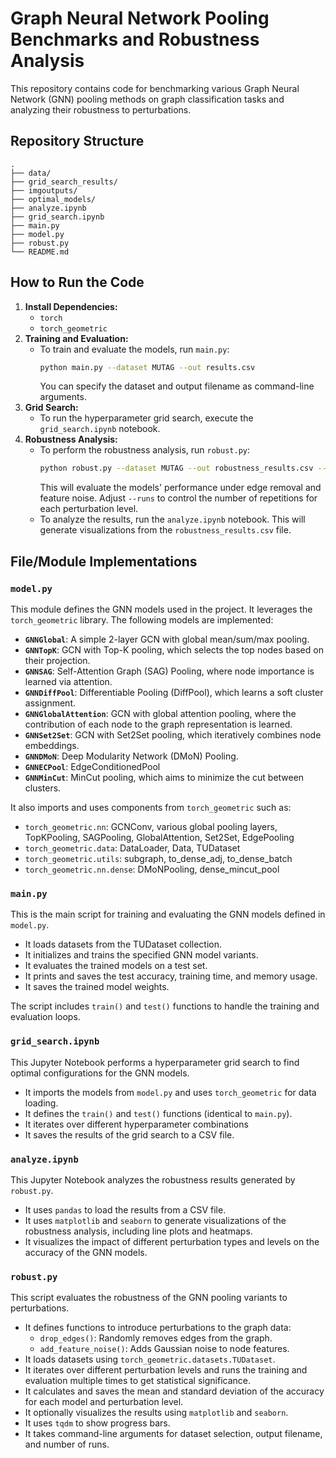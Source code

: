 # Graph Neural Network Pooling Benchmarks and Robustness Analysis

This repository contains code for benchmarking various Graph Neural Network (GNN) pooling methods on graph classification tasks and analyzing their robustness to perturbations.

## Repository Structure
```
.
├── data/
├── grid_search_results/
├── imgoutputs/
├── optimal_models/
├── analyze.ipynb
├── grid_search.ipynb
├── main.py
├── model.py
├── robust.py
└── README.md
```
## How to Run the Code

1.  **Install Dependencies:**
    * `torch`
    * `torch_geometric`
    <!-- * `pandas`
    * `numpy`
    * `tqdm`
    * `matplotlib` (for visualization in `robust.py` and `analyze.ipynb`)
    * `seaborn` (for visualization in `analyze.ipynb`)
    * It is recommended to create a virtual environment to manage dependencies.  For example, using conda:
        ```bash
        conda create -n gnn python=3.7  # or your preferred python version
        conda activate gnn
        conda install pytorch -c pytorch
        conda install pyg -c pyg
        conda install pandas numpy tqdm
        conda install matplotlib seaborn  # If you need the visualization -->
2.  **Training and Evaluation:**
    * To train and evaluate the models, run `main.py`:
        ```bash
        python main.py --dataset MUTAG --out results.csv
        ```
        You can specify the dataset and output filename as command-line arguments.
3.  **Grid Search:**
    * To run the hyperparameter grid search, execute the `grid_search.ipynb` notebook.
4.  **Robustness Analysis:**
    * To perform the robustness analysis, run `robust.py`:
        ```bash
        python robust.py --dataset MUTAG --out robustness_results.csv --runs 10
        ```
        This will evaluate the models' performance under edge removal and feature noise. Adjust `--runs` to control the number of repetitions for each perturbation level.
    * To analyze the results, run the `analyze.ipynb` notebook.  This will generate visualizations from the `robustness_results.csv` file.

## File/Module Implementations

### `model.py`

This module defines the GNN models used in the project. It leverages the `torch_geometric` library.  The following models are implemented:

* **`GNNGlobal`**: A simple 2-layer GCN with global mean/sum/max pooling.
* **`GNNTopK`**: GCN with Top-K pooling, which selects the top nodes based on their projection.
* **`GNNSAG`**:  Self-Attention Graph (SAG) Pooling, where node importance is learned via attention.
* **`GNNDiffPool`**:  Differentiable Pooling (DiffPool), which learns a soft cluster assignment.
* **`GNNGlobalAttention`**: GCN with global attention pooling, where the contribution of each node to the graph representation is learned.
* **`GNNSet2Set`**:  GCN with Set2Set pooling, which iteratively combines node embeddings.
* **`GNNDMoN`**:  Deep Modularity Network (DMoN) Pooling.
* **`GNNECPool`**:  EdgeConditionedPool
* **`GNNMinCut`**:  MinCut pooling, which aims to minimize the cut between clusters.

It also imports and uses components from `torch_geometric` such as:

* `torch_geometric.nn`: GCNConv, various global pooling layers, TopKPooling, SAGPooling, GlobalAttention, Set2Set, EdgePooling
* `torch_geometric.data`: DataLoader, Data, TUDataset
* `torch_geometric.utils`: subgraph, to\_dense\_adj, to\_dense\_batch
* `torch_geometric.nn.dense`: DMoNPooling, dense\_mincut\_pool

### `main.py`

This is the main script for training and evaluating the GNN models defined in `model.py`.

* It loads datasets from the TUDataset collection.
* It initializes and trains the specified GNN model variants.
* It evaluates the trained models on a test set.
* It prints and saves the test accuracy, training time, and memory usage.
* It saves the trained model weights.

The script includes `train()` and `test()` functions to handle the training and evaluation loops.

### `grid_search.ipynb`

This Jupyter Notebook performs a hyperparameter grid search to find optimal configurations for the GNN models.

* It imports the models from `model.py` and uses `torch_geometric` for data loading.
* It defines the `train()` and `test()` functions (identical to `main.py`).
* It iterates over different hyperparameter combinations
* It saves the results of the grid search to a CSV file.

### `analyze.ipynb`

This Jupyter Notebook analyzes the robustness results generated by `robust.py`.

* It uses `pandas` to load the results from a CSV file.
* It uses `matplotlib` and `seaborn` to generate visualizations of the robustness analysis, including line plots and heatmaps.
* It visualizes the impact of different perturbation types and levels on the accuracy of the GNN models.

### `robust.py`

This script evaluates the robustness of the GNN pooling variants to perturbations.

* It defines functions to introduce perturbations to the graph data:
    * `drop_edges()`: Randomly removes edges from the graph.
    * `add_feature_noise()`: Adds Gaussian noise to node features.
* It loads datasets using `torch_geometric.datasets.TUDataset`.
* It iterates over different perturbation levels and runs the training and evaluation multiple times to get statistical significance.
* It calculates and saves the mean and standard deviation of the accuracy for each model and perturbation level.
* It optionally visualizes the results using `matplotlib` and `seaborn`.
* It uses `tqdm` to show progress bars.
* It takes command-line arguments for dataset selection, output filename, and number of runs.
